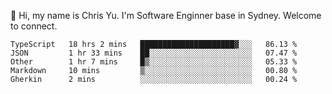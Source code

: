 👋 Hi, my name is Chris Yu. I'm Software Enginner base in Sydney. Welcome to connect.

<!--START_SECTION:waka-->

```text
TypeScript   18 hrs 2 mins   █████████████████████▓░░░   86.13 %
JSON         1 hr 33 mins    ██░░░░░░░░░░░░░░░░░░░░░░░   07.47 %
Other        1 hr 7 mins     █▒░░░░░░░░░░░░░░░░░░░░░░░   05.33 %
Markdown     10 mins         ▒░░░░░░░░░░░░░░░░░░░░░░░░   00.80 %
Gherkin      2 mins          ░░░░░░░░░░░░░░░░░░░░░░░░░   00.24 %
```

<!--END_SECTION:waka-->
